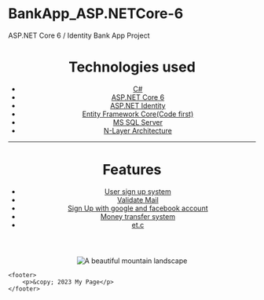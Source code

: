 # BankApp_ASP.NETCore-6
<!DOCTYPE html>
<html>
<head>
	ASP.NET Core 6 /  Identity Bank App Project
</head>
<body>
	<header>
    <div>
		<h1>Technologies used</h1>
		<nav>
			<ul>
				<li><a href="#">C#</a></li>
				<li><a href="#">ASP.NET Core 6</a></li>
				<li><a href="#">ASP.NET Identity</a></li>
        <li><a href="#">Entity Framework Core(Code first)</a></li>
        <li><a href="#">MS SQL Server</a></li>
        <li><a href="#">N-Layer Architecture</a></li>
			</ul>
		</nav>
    </div>
    <hr/>
        <div>
		<h1>Features</h1>
		<nav>
			<ul>
				<li><a href="#">User sign up system</a></li>
				<li><a href="#">Validate Mail</a></li>
				<li><a href="#">Sign Up with google and facebook account</a></li>
        <li><a href="#">Money transfer system</a></li>
        <li><a href="#">et.c</a></li>
			</ul>
		</nav>
    </div>
	</header>
	<main>
		<center>
		<img src="https://copp05.ru/Portals/0/ModuleFiles/program_logo.png" alt="A beautiful mountain landscape">
			</center>
	</main>
		
	<footer>
		<p>&copy; 2023 My Page</p>
	</footer>
</body>
</html>
